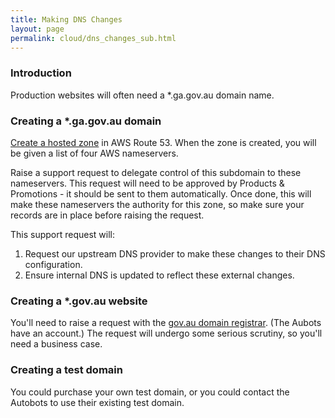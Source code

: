 ```yaml
---
title: Making DNS Changes
layout: page
permalink: cloud/dns_changes_sub.html
---
```


### Introduction

Production websites will often need a \*.ga.gov.au domain name. 

### Creating a \*.ga.gov.au domain

[Create a hosted zone](http://docs.aws.amazon.com/Route53/latest/DeveloperGuide/CreatingHostedZone.html) in AWS Route 53. When the zone is created, you will be given a list of four AWS nameservers.

Raise a support request to delegate control of this subdomain to these nameservers. This request will need to be approved by Products & Promotions - it should be sent to them automatically. Once done, this will make these nameservers the authority for this zone, so make sure your records are in place before raising the request.

This support request will:

1. Request our upstream DNS provider to make these changes to their DNS configuration.
2. Ensure internal DNS is updated to reflect these external changes.

### Creating a \*.gov.au website

You'll need to raise a request with the [gov.au domain registrar](https://www.domainname.gov.au/). (The Aubots have an account.) The request will undergo some serious scrutiny, so you'll need a business case.

### Creating a test domain

You could purchase your own test domain, or you could contact the Autobots to use their existing test domain.
